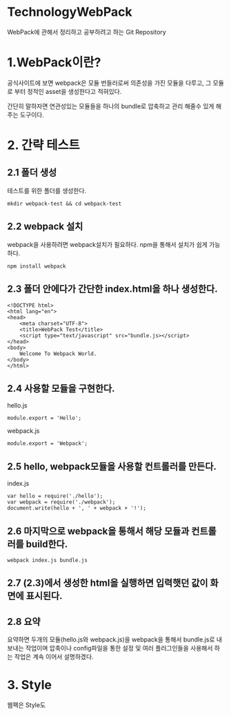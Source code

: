 # TechnologyWebPack
WebPack에 관해서 정리하고 공부하려고 하는 Git Repository

# 1.WebPack이란?
공식사이트에 보면 webpack은 모듈 번들러로써 의존성을 가진 모듈을 다루고, 그 모듈로 부터 정적인 asset을 생성한다고 적혀있다.


간단히 말하자면 연관성있는 모듈들을 하나의 bundle로 압축하고 관리 해줄수 있게 해주는 도구이다.

# 2. 간략 테스트
## 2.1 폴더 생성
테스트를 위한 폴더를 생성한다.

    mkdir webpack-test && cd webpack-test

## 2.2 webpack 설치
webpack을 사용하려면 webpack설치가 필요하다. npm을 통해서 설치가 쉽게 가능하다.

    npm install webpack
    
## 2.3 폴더 안에다가 간단한 index.html을 하나 생성한다.

    <!DOCTYPE html>
    <html lang="en">
    <head>
        <meta charset="UTF-8">
        <title>WebPack Test</title>
        <script type="text/javascript" src="bundle.js></script>
    </head>
    <body>
        Welcome To Webpack World.
    </body>
    </html>
    
## 2.4 사용할 모듈을 구현한다.
hello.js
    
    module.export = 'Hello';
    
webpack.js

    module.export = 'Webpack';
    
## 2.5 hello, webpack모듈을 사용할 컨트롤러를 만든다.
index.js

    var hello = require('./hello');
    var webpack = require('./webpack');
    document.write(hello + ', ' + webpack + '!');

## 2.6 마지막으로 webpack을 통해서 해당 모듈과 컨트롤러를 build한다.
    
    webpack index.js bundle.js
    
## 2.7 (2.3)에서 생성한 html을 실행하면 입력햇던 값이 화면에 표시된다.
    
## 2.8 요약
요약하면 두개의 모듈(hello.js와 webpack.js)을 webpack을 통해서 bundle.js로 내보내는 작업이며 압축이나 config파일을 통한 설정 및 여러 플러그인들을 사용해서 하는 작업은 계속 이어서 설명하겠다. 

# 3. Style
웹팩은 Style도